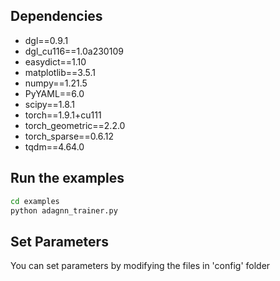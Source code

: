 ## Dependencies
* dgl==0.9.1
* dgl_cu116==1.0a230109
* easydict==1.10
* matplotlib==3.5.1
* numpy==1.21.5
* PyYAML==6.0
* scipy==1.8.1
* torch==1.9.1+cu111
* torch_geometric==2.2.0
* torch_sparse==0.6.12
* tqdm==4.64.0


## Run the examples

```bash
cd examples
python adagnn_trainer.py
```

## Set Parameters 
You can set parameters by modifying the files in 'config' folder